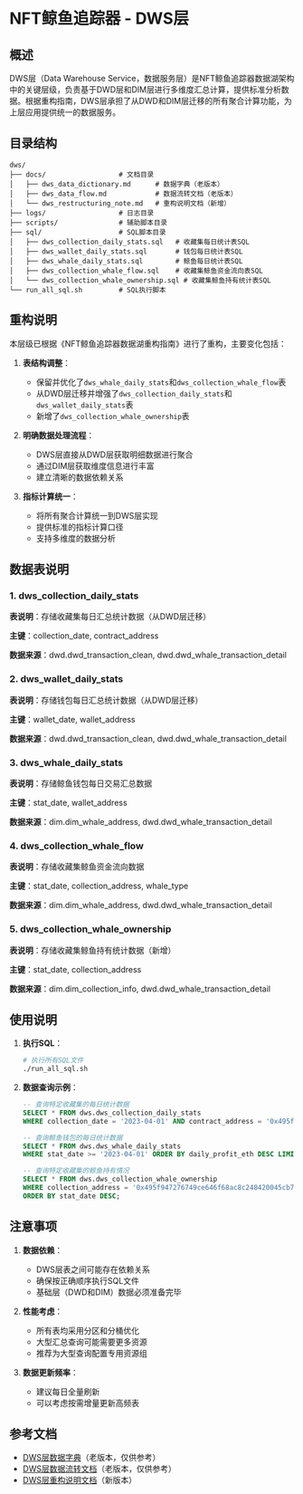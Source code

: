 # NFT鲸鱼追踪器 - DWS层

## 概述

DWS层（Data Warehouse Service，数据服务层）是NFT鲸鱼追踪器数据湖架构中的关键层级，负责基于DWD层和DIM层进行多维度汇总计算，提供标准分析数据。根据重构指南，DWS层承担了从DWD和DIM层迁移的所有聚合计算功能，为上层应用提供统一的数据服务。

## 目录结构

```
dws/
├── docs/                  # 文档目录
│   ├── dws_data_dictionary.md      # 数据字典（老版本）
│   ├── dws_data_flow.md            # 数据流转文档（老版本）
│   └── dws_restructuring_note.md   # 重构说明文档（新增）
├── logs/                  # 日志目录
├── scripts/               # 辅助脚本目录
├── sql/                   # SQL脚本目录
│   ├── dws_collection_daily_stats.sql   # 收藏集每日统计表SQL
│   ├── dws_wallet_daily_stats.sql       # 钱包每日统计表SQL
│   ├── dws_whale_daily_stats.sql        # 鲸鱼每日统计表SQL
│   ├── dws_collection_whale_flow.sql    # 收藏集鲸鱼资金流向表SQL
│   └── dws_collection_whale_ownership.sql # 收藏集鲸鱼持有统计表SQL
└── run_all_sql.sh         # SQL执行脚本
```

## 重构说明

本层级已根据《NFT鲸鱼追踪器数据湖重构指南》进行了重构，主要变化包括：

1. **表结构调整**：
   - 保留并优化了`dws_whale_daily_stats`和`dws_collection_whale_flow`表
   - 从DWD层迁移并增强了`dws_collection_daily_stats`和`dws_wallet_daily_stats`表
   - 新增了`dws_collection_whale_ownership`表

2. **明确数据处理流程**：
   - DWS层直接从DWD层获取明细数据进行聚合
   - 通过DIM层获取维度信息进行丰富
   - 建立清晰的数据依赖关系

3. **指标计算统一**：
   - 将所有聚合计算统一到DWS层实现
   - 提供标准的指标计算口径
   - 支持多维度的数据分析

## 数据表说明

### 1. dws_collection_daily_stats

**表说明**：存储收藏集每日汇总统计数据（从DWD层迁移）

**主键**：collection_date, contract_address

**数据来源**：dwd.dwd_transaction_clean, dwd.dwd_whale_transaction_detail

### 2. dws_wallet_daily_stats

**表说明**：存储钱包每日汇总统计数据（从DWD层迁移）

**主键**：wallet_date, wallet_address

**数据来源**：dwd.dwd_transaction_clean, dwd.dwd_whale_transaction_detail

### 3. dws_whale_daily_stats

**表说明**：存储鲸鱼钱包每日交易汇总数据

**主键**：stat_date, wallet_address

**数据来源**：dim.dim_whale_address, dwd.dwd_whale_transaction_detail

### 4. dws_collection_whale_flow

**表说明**：存储收藏集鲸鱼资金流向数据

**主键**：stat_date, collection_address, whale_type

**数据来源**：dim.dim_whale_address, dwd.dwd_whale_transaction_detail

### 5. dws_collection_whale_ownership

**表说明**：存储收藏集鲸鱼持有统计数据（新增）

**主键**：stat_date, collection_address

**数据来源**：dim.dim_collection_info, dwd.dwd_whale_transaction_detail

## 使用说明

1. **执行SQL**：
   ```bash
   # 执行所有SQL文件
   ./run_all_sql.sh
   ```

2. **数据查询示例**：
   ```sql
   -- 查询特定收藏集的每日统计数据
   SELECT * FROM dws.dws_collection_daily_stats 
   WHERE collection_date = '2023-04-01' AND contract_address = '0x495f947276749ce646f68ac8c248420045cb7b5e';
   
   -- 查询鲸鱼钱包的每日统计数据
   SELECT * FROM dws.dws_whale_daily_stats 
   WHERE stat_date >= '2023-04-01' ORDER BY daily_profit_eth DESC LIMIT 10;
   
   -- 查询特定收藏集的鲸鱼持有情况
   SELECT * FROM dws.dws_collection_whale_ownership 
   WHERE collection_address = '0x495f947276749ce646f68ac8c248420045cb7b5e' 
   ORDER BY stat_date DESC;
   ```

## 注意事项

1. **数据依赖**：
   - DWS层表之间可能存在依赖关系
   - 确保按正确顺序执行SQL文件
   - 基础层（DWD和DIM）数据必须准备完毕

2. **性能考虑**：
   - 所有表均采用分区和分桶优化
   - 大型汇总查询可能需要更多资源
   - 推荐为大型查询配置专用资源组

3. **数据更新频率**：
   - 建议每日全量刷新
   - 可以考虑按需增量更新高频表

## 参考文档

- [DWS层数据字典](./docs/dws_data_dictionary.md)（老版本，仅供参考）
- [DWS层数据流转文档](./docs/dws_data_flow.md)（老版本，仅供参考）
- [DWS层重构说明文档](./docs/dws_restructuring_note.md)（新版本） 